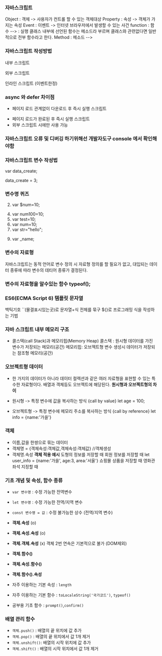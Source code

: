 ### 자바스크립트
Object : 객체 -> 사용자가 컨트롤 할 수 있는 객체대상
Property : 속성 -> 객체가 가지는 속성
Event : 이벤트 -> 인터넷 브라우저에서 발생할 수 있는 사건
function : 함수 --> : 실행 클래스 내부에 선언된 함수는 메소드라 부르며 클래스와 관련없다면 일반적으로 전부 함수라고 한다.
Method : 메소드 -->

### 자바스크립트 작성방법
내부 스크립트 
<script>스크립트 작성</script>
외부 스크립트 
<script src="경로"></script>
인라인 스크립트 (이벤트한정)
<tag event = "이벤트 함수"></tag>

### async 와 defer 차이점 
<script src="./script/first.js" async></script>
* 페이지 로드 관계없이 다운로드 후 즉시 실행 스크립트
<script src="./script/second.js" defer></script>
* 페이지 로드가 완료된 후 즉시 실행 스크립트
* 외부 스크립트 시에만 사용 가능

### 자바스크립트 오류 및 디버깅 하기위해선 개발자도구 console 에서 확인해야함

### 자바스크립트 변수 작성법
var data_create;<!-- 선언 -->

data_create = 3;

### 변수명 퀴즈
<!-- 1. var 1num=10; -->
2. var $num=10;
<!-- 3. var 100num=10; -->
4. var num100=10;
5. var test=10;
6. var num=10;
7. var str="hello";
<!-- 8. var my name; -->
9. var _name;
<!-- 10. var if; -->

### 변수의 자료형
자바스크립트는 동적 언어로 변수 정의 시 자료형 정의를 할 필요가 없고, 대입되는 데이터 종류에 따라 변수의 데티어 종류가 결정된다.
### 변수의 자료형을 알수있는 함수 typeof();

### ES6(ECMA Script 6) 템플릿 문자열
백틱기호 ``(물결표시있는곳)로 문자열+식 전체를 묶구 ${}로 프로그래밍 식을 작성하는 기법

### 자바 스크립트 내부 메모리 구조
* 콜스택(call Stack)과 메모리힙(Memory Heap)
콜스택 : 원시형 데이터를 가진 변수가 저장되는 메모리(공간)
메모리힙: 오브젝트형 변수 생성시 데이터가 저장되는 참조형 메모리(공간)

### 오브젝트형 데이터
* 한 가지의 데이터가 아니라 데이터 컬렉션과 같은 여러 자료형을 표현할 수 있는
특수한 자료형이다. 배열과 객체등도 오브젝트에 해당된다.
**원시형과 오브젝트형의 차이**
* 원시형 -> 특정 변수에 값을 복사하는 방식 {call by value}
let age = 100;

* 오브젝트형 -> 특정 변수에 메모리 주소를 복사하는 방식 {call by reference}
let info = {name:'가을'}

### 객체
* 이름,값을 한쌍으로 묶는 데이터
* 객체명 = {객체속성:객체값,객체속성:객체값} //객체생성
* 객체명.속성
 **객체 적용 예시**
 도형의 정보를 저장할 때
 회원 정보를 저장할 때
 let user_info = {name:'가을', age:3, area:'서울'}
 쇼핑몰 상품을 저장할 때
 영화관 좌석 지정할 때

### 기초 개념 및 속성, 함수 종류
* `var 변수명` : 수정 가능한 전역변수
* `let 변수명` : 수정 가능한 전역/지역 변수
* `const 변수명 = 값` : 수정 불가능한 상수 (전역/지역 변수)
* **객체.속성** (o)
* **객체.속성.속성** (o)
* **객체.객체.속성** (x)    객체 2번 연속은 기본적으로 불가 (DOM제외)

* **객체.함수()** 
* **객체.속성.함수()**
* **객체.함수().속성**
* 자주 이용하는 기본 속성 : `length`
* 자주 이용하는 기본 함수 : `toLocaleString('국가코드')`, `typeof()`
* 공부용 기초 함수 : `prompt()`,`confirm()`

### **배열** 관리 함수
* `객체.push()` : 배열의 끝 위치에 값 추가
* `객체.pop()`  : 배열의 끝 위치에서 값 1개 제거
* `객체.unshift()`: 배열의 시작 위치에 값 추가
* `객체.shift()`  : 배열의 시작 위치에서 값 1개 제거



<!-- 테스트 -->




